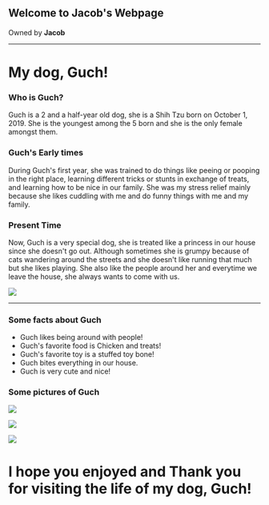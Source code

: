 ## Welcome to Jacob's Webpage

Owned by **Jacob**

---

# My dog, **Guch**!
### Who is **Guch**?

Guch is a 2 and a half-year old dog, she is a Shih Tzu born on October 1, 2019. She is the youngest among the 5 born and she is the only female amongst them. 

### **Guch's** Early times
During Guch's first year, she was trained to do things like peeing or pooping in the right place, learning different tricks or stunts in exchange of treats, and learning how to be nice in our family. She was my stress relief mainly because she likes cuddling with me and do funny things with me and my family.

### Present Time
Now, Guch is a very special dog, she is treated like a princess in our house since she doesn't go out. Although sometimes she is grumpy because of cats wandering around the streets and she doesn't like running that much but she likes playing. She also like the people around her and everytime we leave the house, she always wants to come with us.

![](https://scontent.fmnl25-1.fna.fbcdn.net/v/t1.15752-9/277614284_660139771984629_8116933143307216256_n.jpg?_nc_cat=107&ccb=1-5&_nc_sid=ae9488&_nc_eui2=AeFJUR8-9cG9eH6w5hgFF7c3_3ENmtXolfD_cQ2a1eiV8Lru5A97yj2YwXP8t9z_aVCdNS5bGI7DQXkYJIqWU1ol&_nc_ohc=NBARq8a1Ln8AX--utYy&tn=MNC79TWbY1eza6Iz&_nc_ht=scontent.fmnl25-1.fna&oh=03_AVJYj9aEnJ0rpRo5wIJkH7DwSk2pISzDs7hf3m7IyAnwzw&oe=6274314E)

---
### Some facts about **Guch**
- Guch likes being around with people!
- Guch's favorite food is Chicken and treats!
- Guch's favorite toy is a stuffed toy bone!
- Guch bites everything in our house.
- Guch is very cute and nice!

### Some pictures of **Guch**
![](https://cdn.fbsbx.com/v/t59.2708-21/277825046_5160725020651856_2494012121155631334_n.gif?_nc_cat=101&ccb=1-5&_nc_sid=041f46&_nc_eui2=AeGzDNXpBv5tThs0bzJqOj0bOjdHbWhYdDY6N0dtaFh0NrycDN493mbAa2whGjLqpgKlPoGbK9skfv1fIDQnvOEQ&_nc_ohc=4BVbVUzR2BYAX8g8rnh&_nc_ht=cdn.fbsbx.com&oh=03_AVIiR7CffNdYDLxtWEIxnwyMu0-NK6bwq7QtaqbyzT5d7A&oe=6250357A)

![](https://scontent.fmnl25-2.fna.fbcdn.net/v/t1.15752-9/277040154_341184701318444_7236926309874698498_n.jpg?_nc_cat=102&ccb=1-5&_nc_sid=ae9488&_nc_eui2=AeHQQOG6P9je-HsL4pATvdS833ReMXBXZMjfdF4xcFdkyCVckGH6aBM6dMphgk6UMVDpPiCo5miy-Py26GOTZzAG&_nc_ohc=UPOVdxMjSwUAX992F77&_nc_ht=scontent.fmnl25-2.fna&oh=03_AVL-SeT3LdUCSHwPdoeQNV5GUxgdKulu8JVFKi6PPmS3Dw&oe=62723BF6)

![](https://scontent.fmnl25-2.fna.fbcdn.net/v/t1.15752-9/274184291_326339616120875_6858463698697360919_n.jpg?_nc_cat=102&ccb=1-5&_nc_sid=ae9488&_nc_eui2=AeG1O3sjtdmRGx6NrZyd3p2z7QB9aMNaxqftAH1ow1rGp7KyYsstg9U9_xEW2jpu3WIW9Vn60ZjoFgLlkyY-d84q&_nc_ohc=C3Qte4EWI84AX87Vw50&_nc_ht=scontent.fmnl25-2.fna&oh=03_AVIvmXC7-IiHqUkxwkdIm94PHh9jwTtVawfVkC02bqQVPQ&oe=62754CC9)


# I hope you enjoyed and Thank you for visiting the life of my dog, Guch!
